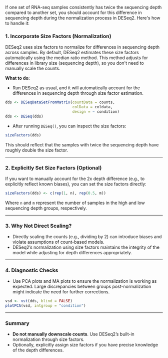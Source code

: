 

If one set of RNA-seq samples consistently has twice the sequencing depth compared to another set, you should account for this difference in sequencing depth during the normalization process in DESeq2. Here's how to handle it:

### 1. **Incorporate Size Factors (Normalization)**
DESeq2 uses size factors to normalize for differences in sequencing depth across samples. By default, DESeq2 estimates these size factors automatically using the median ratio method. This method adjusts for differences in library size (sequencing depth), so you don't need to manually scale the counts.

**What to do:**
- Run DESeq2 as usual, and it will automatically account for the differences in sequencing depth through size factor estimation.

```r
dds <- DESeqDataSetFromMatrix(countData = counts,
                              colData = coldata,
                              design = ~ condition)
dds <- DESeq(dds)
```

- After running `DESeq()`, you can inspect the size factors:
```r
sizeFactors(dds)
```
This should reflect that the samples with twice the sequencing depth have roughly double the size factor.

---

### 2. **Explicitly Set Size Factors (Optional)**
If you want to manually account for the 2x depth difference (e.g., to explicitly reflect known biases), you can set the size factors directly:

```r
sizeFactors(dds) <- c(rep(1, n), rep(0.5, m))
```
Where `n` and `m` represent the number of samples in the high and low sequencing depth groups, respectively.

---

### 3. **Why Not Direct Scaling?**
- Directly scaling the counts (e.g., dividing by 2) can introduce biases and violate assumptions of count-based models.
- DESeq2’s normalization using size factors maintains the integrity of the model while adjusting for depth differences appropriately.

---

### 4. **Diagnostic Checks**
- Use PCA plots and MA plots to ensure the normalization is working as expected. Large discrepancies between groups post-normalization might indicate the need for further corrections.

```r
vsd <- vst(dds, blind = FALSE)
plotPCA(vsd, intgroup = "condition")
```

---

### Summary
- **Do not manually downscale counts**. Use DESeq2’s built-in normalization through size factors.
- Optionally, explicitly assign size factors if you have precise knowledge of the depth differences.